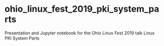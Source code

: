 # ohio_linux_fest_2019_pki_system_parts
Presentation and Jupyter notebook for the Ohio Linux Fest 2019 talk Linux PKI System Parts

